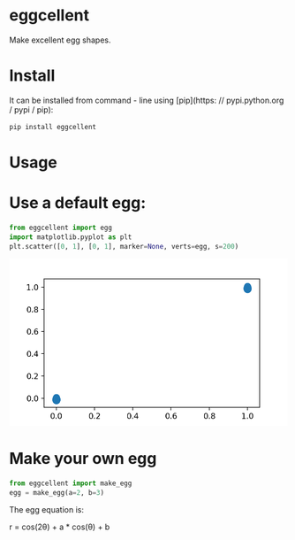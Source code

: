 # eggcellent

Make excellent egg shapes.

# Install

It can be installed from command - line using [pip](https: // pypi.python.org /
pypi / pip):

```bash
pip install eggcellent
```

# Usage

# Use a default egg:

```python
from eggcellent import egg
import matplotlib.pyplot as plt
plt.scatter([0, 1], [0, 1], marker=None, verts=egg, s=200)
```

![example1.png](eggs.png)

# Make your own egg

```python
from eggcellent import make_egg
egg = make_egg(a=2, b=3)
```

The egg equation is:

r = cos(2θ) + a \* cos(θ) + b

